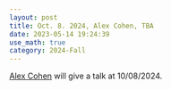 ```yaml
---
layout: post
title: Oct. 8. 2024, Alex Cohen, TBA
date: 2023-05-14 19:24:39
use_math: true
category: 2024-Fall
---
```

 
[Alex Cohen](https://math.mit.edu/~alexcoh/) will give a talk at 10/08/2024.
